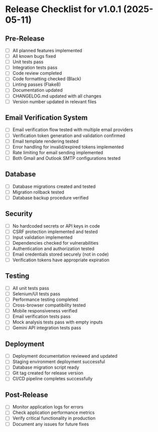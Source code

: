 # Release Checklist for v1.0.1 (2025-05-11)

## Pre-Release

- [ ] All planned features implemented
- [ ] All known bugs fixed
- [ ] Unit tests pass
- [ ] Integration tests pass
- [ ] Code review completed
- [ ] Code formatting checked (Black)
- [ ] Linting passes (Flake8)
- [ ] Documentation updated
- [ ] CHANGELOG.md updated with all changes
- [ ] Version number updated in relevant files

## Email Verification System

- [ ] Email verification flow tested with multiple email providers
- [ ] Verification token generation and validation confirmed
- [ ] Email template rendering tested
- [ ] Error handling for invalid/expired tokens implemented
- [ ] Rate limiting for email sending implemented
- [ ] Both Gmail and Outlook SMTP configurations tested

## Database

- [ ] Database migrations created and tested
- [ ] Migration rollback tested
- [ ] Database backup procedure verified

## Security

- [ ] No hardcoded secrets or API keys in code
- [ ] CSRF protection implemented and tested
- [ ] Input validation implemented
- [ ] Dependencies checked for vulnerabilities
- [ ] Authentication and authorization tested
- [ ] Email credentials stored securely (not in code)
- [ ] Verification tokens have appropriate expiration

## Testing

- [ ] All unit tests pass
- [ ] Selenium/UI tests pass
- [ ] Performance testing completed
- [ ] Cross-browser compatibility tested
- [ ] Mobile responsiveness verified
- [ ] Email verification tests pass
- [ ] Mock analysis tests pass with empty inputs
- [ ] Gemini API integration tests pass

## Deployment

- [ ] Deployment documentation reviewed and updated
- [ ] Staging environment deployment successful
- [ ] Database migration script ready
- [ ] Git tag created for release version
- [ ] CI/CD pipeline completes successfully

## Post-Release

- [ ] Monitor application logs for errors
- [ ] Check application performance metrics
- [ ] Verify critical functionality in production
- [ ] Document any issues for future fixes
